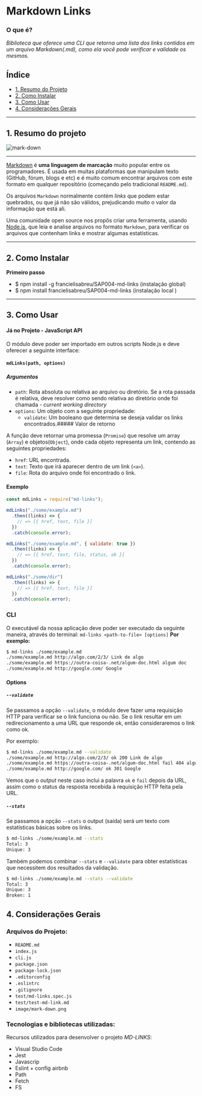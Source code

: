 # Markdown Links

### O que é?

_Biblioteca que oferece uma CLI que retorna uma lista dos links contidos em um arquivo Markdown(.md), como ela você pode verificar e validade os mesmos._

## Índice

- [1. Resumo do Projeto](#1-resumo-do-projeto)
- [2. Como Instalar](#2-como-instalar)
- [3. Como Usar](#3-como-usar)
- [4. Considerações Gerais](#5-consideracoes-gerais)

---

## 1. Resumo do projeto

![mark-down](https://user-images.githubusercontent.com/61169584/87254374-94c00600-c458-11ea-8468-599d397634a3.png)

---

[Markdown](https://pt.wikipedia.org/wiki/Markdown) é **uma linguagem de marcação**
muito popular entre os programadores. É usada em muitas plataformas que
manipulam texto (GitHub, fórum, blogs e etc) e é muito comum encontrar arquivos
com este formato em qualquer repositório (começando pelo tradicional
`README.md`).

Os arquivos `Markdown` normalmente contém _links_ que podem estar
quebrados, ou que já não são válidos, prejudicando muito o valor da
informação que está ali.

Uma comunidade open source nos propôs criar uma ferramenta, usando
[Node.js](https://nodejs.org/), que leia e analise arquivos no formato
`Markdown`, para verificar os arquivos que contenham links e mostrar algumas
estatísticas.

---

## 2. Como Instalar

**Primeiro passo**

- \$ npm install -g francielisabreu/SAP004-md-links (instalação global)
- \$ npm install francielisabreu/SAP004-md-links (instalação local )

---

## 3. Como Usar

#### **Já no Projeto - JavaScript API**

O módulo deve poder ser importado em outros scripts Node.js e deve oferecer a
seguinte interface:

#### `mdLinks(path, options)`

##### Argumentos

- `path`: Rota absoluta ou relativa ao arquivo ou diretório. Se a rota passada é
  relativa, deve resolver como sendo relativa ao diretório onde foi chamada -
  _current working directory_
- `options`: Um objeto com a seguinte propriedade:
  - `validate`: Um booleano que determina se deseja validar os links
    encontrados.##### Valor de retorno

A função deve retornar uma promessa (`Promise`) que resolve um array (`Array`) e
objetos(`Object`), onde cada objeto representa um link, contendo as seguintes
propriedades:

- `href`: URL encontrada.
- `text`: Texto que irá aparecer dentro de um link (`<a>`).
- `file`: Rota do arquivo onde foi encontrado o link.

#### Exemplo

```js
const mdLinks = require("md-links");

mdLinks("./some/example.md")
  .then((links) => {
    // => [{ href, text, file }]
  })
  .catch(console.error);

mdLinks("./some/example.md", { validate: true })
  .then((links) => {
    // => [{ href, text, file, status, ok }]
  })
  .catch(console.error);

mdLinks("./some/dir")
  .then((links) => {
    // => [{ href, text, file }]
  })
  .catch(console.error);
```

### CLI

O executável da nossa aplicação deve poder ser executado da seguinte maneira,
através do terminal:
`md-links <path-to-file> [options]`
**Por exemplo:**

```sh
$ md-links ./some/example.md
./some/example.md http://algo.com/2/3/ Link de algo
./some/example.md https://outra-coisa-.net/algum-doc.html algum doc
./some/example.md http://google.com/ Google
```

#### Options

##### `--validate`

Se passamos a opção `--validate`, o módulo deve fazer uma requisição HTTP para
verificar se o link funciona ou não. Se o link resultar em um redirecionamento a
uma URL que responde ok, então consideraremos o link como ok.

Por exemplo:

```sh
$ md-links ./some/example.md --validate
./some/example.md http://algo.com/2/3/ ok 200 Link de algo
./some/example.md https://outra-coisa-.net/algum-doc.html fail 404 algum doc
./some/example.md http://google.com/ ok 301 Google
```

Vemos que o _output_ neste caso inclui a palavra `ok` e `fail` depois da URL,
assim como o status da resposta recebida à requisição HTTP feita pela URL.

##### `--stats`

Se passamos a opção `--stats` o output (saída) será um texto com estatísticas
básicas sobre os links.

```sh
$ md-links ./some/example.md --stats
Total: 3
Unique: 3
```

Também podemos combinar `--stats` e `--validate` para obter estatísticas que
necessitem dos resultados da validação.

```sh
$ md-links ./some/example.md --stats --validate
Total: 3
Unique: 3
Broken: 1
```

## 4. Considerações Gerais

### Arquivos do Projeto:

- `README.md`
- `index.js`
- `cli.js`
- `package.json`
- `package-lock.json`
- `.editorconfig`
- `.eslintrc`
- `.gitignore`
- `test/md-links.spec.js`
- `test/test-md-link.md`
- `image/mark-down.png`

### Tecnologias e bibliotecas utilizadas:

Recursos utilizados para desenvolver o projeto _MD-LINKS_:

- Visual Studio Code
- Jest
- Javascrip
- Eslint + config airbnb
- Path
- Fetch
- FS
